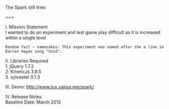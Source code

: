 The Spark still tries

===

I. Mission Statement<br />
    I wanted to do an experiment and test game play difficult as it is increased within a single level
    
    Random fact ~ namesakes: This experiment was named after the a line in Darren Hayes song "Void".

II. Libraries Required<br />
    1. jQuery 1.7.2<br />
    2. KineticJs 3.8.5<br />
    3. sylvester 0.1.3<br />

III. Demo: http://www.tux.valour.me/spark/

IV. Release Notes<br />
    Baseline Date: March 2012
